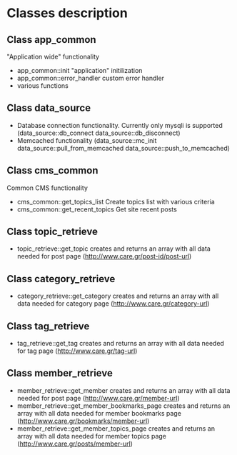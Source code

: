 Classes description
====================


Class app_common
-----------------

"Application wide" functionality
- app_common::init "application" initilization
- app_common::error_handler custom error handler
- various functions

Class data_source
-----------------

- Database connection functionality. Currently only mysqli is supported (data_source::db_connect data_source::db_disconnect)
- Memcached functionality (data_source::mc_init data_source::pull_from_memcached data_source::push_to_memcached)

Class cms_common
-----------------

Common CMS functionality
- cms_common::get_topics_list Create topics list with various criteria
- cms_common::get_recent_topics Get site recent posts

Class topic_retrieve
-----------------

- topic_retrieve::get_topic creates and returns an array with all data needed for post page (http://www.care.gr/post-id/post-url)

Class category_retrieve
-----------------

- category_retrieve::get_category creates and returns an array with all data needed for category page (http://www.care.gr/category-url)

Class tag_retrieve
-----------------

- tag_retrieve::get_tag creates and returns an array with all data needed for tag page (http://www.care.gr/tag-url)

Class member_retrieve
-----------------

- member_retrieve::get_member creates and returns an array with all data needed for post page (http://www.care.gr/member-url)
- member_retrieve::get_member_bookmarks_page creates and returns an array with all data needed for member bookmarks page (http://www.care.gr/bookmarks/member-url)
- member_retrieve::get_member_topics_page creates and returns an array with all data needed for member topics page (http://www.care.gr/posts/member-url)

